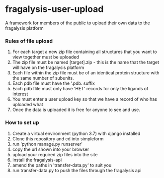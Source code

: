 # fragalysis-user-upload
A framework for members of the public to upload their own data to the fragalysis platform

### Rules of file upload
1. For each target a new zip file containing all structures that you want to view together must be uploaded
2. The zip file must be named [target].zip - this is the name that the target will have on the fragalysis platform
3. Each file within the zip file must be of an identical protein structure with the same number of subunits.
4. Each pdb file must have the '.pdb. suffix
5. Each pdb flile must only have 'HET' records for only the ligands of interest
6. You must enter a user upload key so that we have a record of who has uploaded what 
7. Once the data is uploaded it is free for anyone to see and use.

### How to set up
1. Create a virtual environment (python 3.7) with django installed
2. Clone this repository and cd into simpleform
3. run 'python manage.py runserver'
4. copy the url shown into your browser
5. upload your required zip files into the site
6. install the fragalysis-api 
7. amend the paths in 'transfer-data.py' to suit you
8. run transfer-data.py to push the files through the fragalysis api
